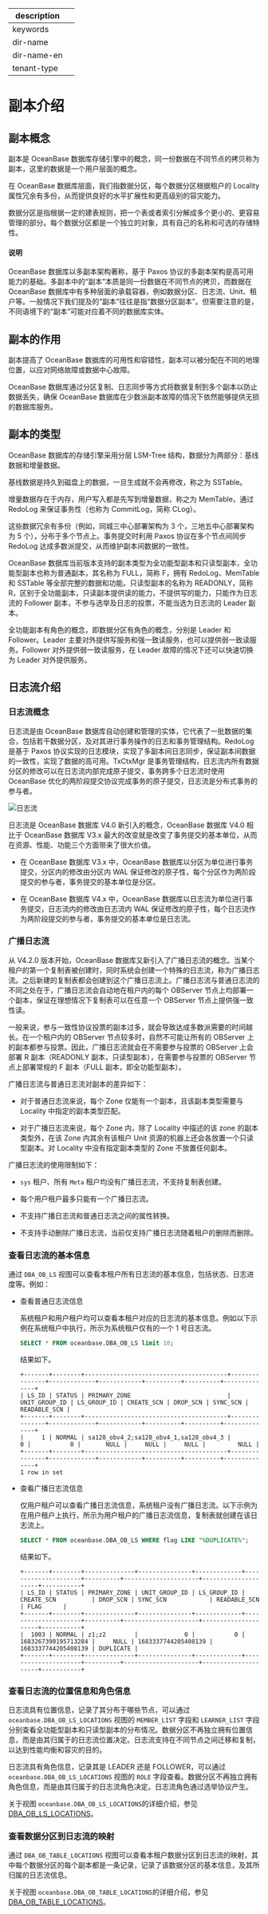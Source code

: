 |description||
|---|---|
|keywords||
|dir-name||
|dir-name-en||
|tenant-type||

# 副本介绍

## 副本概念

副本是 OceanBase 数据库存储引擎中的概念，同一份数据在不同节点的拷贝称为副本，这里的数据是一个用户层面的概念。

在 OceanBase 数据库层面，我们指数据分区，每个数据分区根据租户的 Locality 属性冗余有多份，从而提供良好的水平扩展性和更高级别的容灾能力。

数据分区是指根据一定的建表规则，把一个表或者索引分解成多个更小的、更容易管理的部分。每个数据分区都是一个独立的对象，具有自己的名称和可选的存储特性。

<main id="notice" type='explain'>
    <h4>说明</h4>
    <p>OceanBase 数据库以多副本架构著称，基于 Paxos 协议的多副本架构是高可用能力的基础。多副本中的“副本”本质是同一份数据在不同节点的拷贝，而数据在 OceanBase 数据库中有多种层面的承载容器，例如数据分区、日志流、Unit、租户等。一般情况下我们提及的“副本”往往是指“数据分区副本”。但需要注意的是，不同语境下的“副本”可能对应着不同的数据库实体。</p>
</main>

## 副本的作用

副本提高了 OceanBase 数据库的可用性和容错性，副本可以被分配在不同的地理位置，以应对网络故障或数据中心故障。

OceanBase 数据库通过分区复制、日志同步等方式将数据复制到多个副本以防止数据丢失，确保 OceanBase 数据库在少数派副本故障的情况下依然能够提供无损的数据库服务。

## 副本的类型

OceanBase 数据库的存储引擎采用分层 LSM-Tree 结构，数据分为两部分：基线数据和增量数据。

基线数据是持久到磁盘上的数据，一旦生成就不会再修改，称之为 SSTable。

增量数据存在于内存，用户写入都是先写到增量数据，称之为 MemTable，通过 RedoLog 来保证事务性（也称为 CommitLog，简称 CLog）。

这些数据冗余有多份（例如，同城三中心部署架构为 3 个，三地五中心部署架构为 5 个），分布于多个节点上。事务提交时利用 Paxos 协议在多个节点间同步 RedoLog 达成多数派提交，从而维护副本间数据的一致性。

OceanBase 数据库当前版本支持的副本类型为全功能型副本和只读型副本，全功能型副本也称为普通副本，其名称为 FULL，简称 F，拥有 RedoLog、MemTable 和 SSTable 等全部完整的数据和功能。只读型副本的名称为 READONLY，简称 R，区别于全功能副本，只读副本提供读的能力，不提供写的能力，只能作为日志流的 Follower 副本，不参与选举及日志的投票，不能当选为日志流的 Leader 副本。

全功能副本有角色的概念，即数据分区有角色的概念，分别是 Leader 和 Follower。Leader 主要对外提供写服务和强一致读服务，也可以提供弱一致读服务。Follower 对外提供弱一致读服务，在 Leader 故障的情况下还可以快速切换为 Leader 对外提供服务。

## 日志流介绍

### 日志流概念

日志流是由 OceanBase 数据库自动创建和管理的实体，它代表了一批数据的集合，包括若干数据分区，及对其进行事务操作的日志和事务管理结构。RedoLog 是基于 Paxos 协议实现的日志模块，实现了多副本间日志同步，保证副本间数据的一致性，实现了数据的高可用。TxCtxMgr 是事务管理结构，日志流内所有数据分区的修改可以在日志流内部完成原子提交，事务跨多个日志流时使用 OceanBase 优化的两阶段提交协议完成事务的原子提交，日志流是分布式事务的参与者。

![日志流](https://obbusiness-private.oss-cn-shanghai.aliyuncs.com/doc/img/observer-enterprise/V4.2.1/manage/log-stream.jpg)

日志流是 OceanBase 数据库 V4.0 新引入的概念，OceanBase 数据库 V4.0 相比于 OceanBase 数据库 V3.x 最大的改变就是改变了事务提交的基本单位，从而在资源、性能、功能三个方面带来了很大价值。

* 在 OceanBase 数据库 V3.x 中，OceanBase 数据库以分区为单位进行事务提交，分区内的修改由分区内 WAL 保证修改的原子性，每个分区作为两阶段提交的参与者，事务提交的基本单位是分区。
  
* 在 OceanBase 数据库 V4.x 中，OceanBase 数据库以日志流为单位进行事务提交，日志流内的修改由日志流内 WAL 保证修改的原子性，每个日志流作为两阶段提交的参与者，事务提交的基本单位是日志流。

### 广播日志流

从 V4.2.0 版本开始，OceanBase 数据库又新引入了广播日志流的概念。当某个租户的第一个复制表被创建时，同时系统会创建一个特殊的日志流，称为广播日志流。之后新建的复制表都会创建到这个广播日志流上。广播日志流与普通日志流的不同之处在于，广播日志流会自动地在租户内的每个 OBServer 节点上均部署一个副本，保证在理想情况下复制表可以在任意一个 OBServer 节点上提供强一致性读。

一般来说，参与一致性协议投票的副本过多，就会导致达成多数派需要的时间越长。在一个租户内的 OBServer 节点较多时，自然不可能让所有的 OBServer 上的副本都参与投票。因此，广播日志流就会在不需要参与投票的 OBServer 上会部署 R 副本（READONLY 副本，只读型副本），在需要参与投票的 OBServer 节点上部署常规的 F 副本（FULL 副本，即全功能型副本）。

广播日志流与普通日志流对副本的差异如下：

* 对于普通日志流来说，每个 Zone 仅能有一个副本，且该副本类型需要与 Locality 中指定的副本类型匹配。

* 对于广播日志流来说，每个 Zone 内，除了 Locality 中描述的该 zone 的副本类型外，在该 Zone 内其余有该租户 Unit 资源的机器上还会各放置一个只读型副本。对 Locality 中没有指定副本类型的 Zone 不放置任何副本。

广播日志流的使用限制如下：

* `sys` 租户、所有 `Meta` 租户均没有广播日志流，不支持复制表创建。

* 每个用户租户最多只能有一个广播日志流。

* 不支持广播日志流和普通日志流之间的属性转换。

* 不支持手动删除广播日志流，当前仅支持广播日志流随着租户的删除而删除。

### 查看日志流的基本信息

通过 `DBA_OB_LS` 视图可以查看本租户所有日志流的基本信息，包括状态、日志进度等。例如：

* 查看普通日志流信息

  系统租户和用户租户均可以查看本租户对应的日志流的基本信息。例如以下示例在系统租户中执行，所示为系统租户仅有的一个 1 号日志流。

  ```sql
  SELECT * FROM oceanbase.DBA_OB_LS limit 10;
  ```
  
  结果如下。

  ```shell
  +-------+--------+----------------------------------------+---------------+-------------+------------+----------+----------+--------------+
  | LS_ID | STATUS | PRIMARY_ZONE                           | UNIT_GROUP_ID | LS_GROUP_ID | CREATE_SCN | DROP_SCN | SYNC_SCN | READABLE_SCN |
  +-------+--------+----------------------------------------+---------------+-------------+------------+----------+----------+--------------+
  |     1 | NORMAL | sa128_obv4_2;sa128_obv4_1,sa128_obv4_3 |             0 |           0 |       NULL |     NULL |     NULL |         NULL |
  +-------+--------+----------------------------------------+---------------+-------------+------------+----------+----------+--------------+
  1 row in set
  ```

* 查看广播日志流信息

  仅用户租户可以查看广播日志流信息，系统租户没有广播日志流。以下示例为在用户租户上执行，所示为用户租户的广播日志流信息，复制表就创建在该日志流上。

  ```sql
  SELECT * FROM oceanbase.DBA_OB_LS WHERE flag LIKE "%DUPLICATE%";
  ```

  结果如下。

  ```shell
  +-------+--------+--------------+---------------+-------------+---------------------+----------+---------------------+---------------------+-----------+
  | LS_ID | STATUS | PRIMARY_ZONE | UNIT_GROUP_ID | LS_GROUP_ID | CREATE_SCN          | DROP_SCN | SYNC_SCN            | READABLE_SCN        | FLAG      |
  +-------+--------+--------------+---------------+-------------+---------------------+----------+---------------------+---------------------+-----------+
  |  1003 | NORMAL | z1;z2        |             0 |           0 | 1683267390195713284 |     NULL | 1683337744205408139 | 1683337744205408139 | DUPLICATE |
  +-------+--------+--------------+---------------+-------------+---------------------+----------+---------------------+---------------------+-----------+
  ```

### 查看日志流的位置信息和角色信息

日志流具有位置信息，记录了其分布于哪些节点，可以通过 `oceanbase.DBA_OB_LS_LOCATIONS` 视图的 `MEMBER_LIST` 字段和 `LEARNER_LIST` 字段分别查看全功能型副本和只读型副本的分布情况。数据分区不再独立拥有位置信息，而是由其归属于的日志流位置决定。日志流支持在不同节点之间迁移和复制，以达到性能均衡和容灾的目的。

日志流具有角色信息，记录其是 LEADER 还是 FOLLOWER，可以通过 `oceanbase.DBA_OB_LS_LOCATIONS` 视图的 `ROLE` 字段查看。数据分区不再独立拥有角色信息，而是由其归属于的日志流角色决定。日志流角色通过选举协议产生。

关于视图 `oceanbase.DBA_OB_LS_LOCATIONS`的详细介绍，参见 [DBA_OB_LS_LOCATIONS](../../700.reference/700.system-views/400.system-view-of-mysql-mode/200.dictionary-view-of-mysql-mode/9600.o-dba_ob_ls_locations-of-mysql-mode.md)。

### 查看数据分区到日志流的映射

通过 `DBA_OB_TABLE_LOCATIONS` 视图可以查看本租户数据分区到日志流的映射，其中每个数据分区的每个副本都是一条记录，记录了该数据分区的基本信息，及其所归属的日志流信息。

关于视图 `oceanbase.DBA_OB_TABLE_LOCATIONS`的详细介绍，参见 [DBA_OB_TABLE_LOCATIONS](../../700.reference/700.system-views/300.system-view-of-sys-tenant/200.dictionary-view-of-sys-tenant/17800.oceanbase-dba_ob_table_locations-of-sys-tenant.md)。
